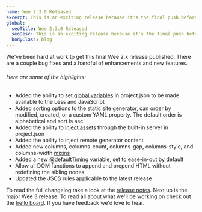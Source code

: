 ```yaml
---
name: Wee 2.3.0 Released
excerpt: This is an exciting release because it's the final push before Wee 3. We've fixed a couple bugs and introduced a few new features and enhancements with this final 2.x update.
global:
  seoTitle: Wee 2.3.0 Released
  seoDesc: This is an exciting release because it's the final push before Wee 3 is released.
  bodyClass: blog
---
```


We've been hard at work to get this final Wee 2.x release published. There are a couple bug fixes and a handful of enhancements and new features.

###### Here are some of the highlights:

* Added the ability to set [global variables](/build/config#general) in project.json to be made available to the Less and JavaScript
* Added sorting options to the static site generator, can order by modified, created, or a custom YAML property. The default order is alphabetical and sort is asc.
* Added the ability to [inject assets](/build/config#server) through the built-in server in project.json
* Added the ability to inject remote generator content
* Added new columns, columns-count, columns-gap, columns-style, and columns-width [mixins](/style/mixins#multiple-columns)
* Added a new [@defaultTiming](/style/variables#miscellaneous) variable, set to ease-in-out by default
* Allow all DOM functions to append and prepend HTML without redefining the sibling nodes
* Updated the JSCS rules applicable to the latest release

To read the full changelog take a look at the [release notes](https://github.com/weepower/wee/releases/tag/2.3.0). Next up is the major Wee 3 release. To read all about what we'll be working on check out the [trello board](https://trello.com/b/7KbnQra9/wee). If you have feedback we'd love to hear.